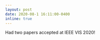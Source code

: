 ```yaml
---
layout: post
date: 2020-08-1 16:11:00-0400
inline: true
---
```


Had two papers accepted at IEEE VIS 2020!